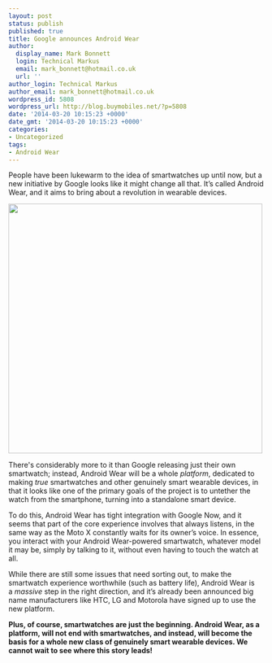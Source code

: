 ```yaml
---
layout: post
status: publish
published: true
title: Google announces Android Wear
author:
  display_name: Mark Bonnett
  login: Technical Markus
  email: mark_bonnett@hotmail.co.uk
  url: ''
author_login: Technical Markus
author_email: mark_bonnett@hotmail.co.uk
wordpress_id: 5808
wordpress_url: http://blog.buymobiles.net/?p=5808
date: '2014-03-20 10:15:23 +0000'
date_gmt: '2014-03-20 10:15:23 +0000'
categories:
- Uncategorized
tags:
- Android Wear
---
```

<p><span class="postStandFirst">People have been lukewarm to the idea of smartwatches up until now, but a new initiative by Google looks like it might change all that. It&rsquo;s called Android Wear, and it aims to bring about a revolution in wearable devices.</span></p>
<p><img class="aligncenter" alt="" src="http://farm3.staticflickr.com/2883/13290543053_a53fb69106.jpg" width="500" height="491" /></p>
<p>There's considerably more to it than Google releasing just their own smartwatch; instead, Android Wear will be a whole&nbsp;<em>platform</em>, dedicated to making&nbsp;<em>true&nbsp;</em>smartwatches and other genuinely smart wearable devices, in that it looks like one of the primary goals of the project is to untether the watch from the smartphone, turning into a standalone smart device.</p>
<p>To do this, Android Wear has tight integration with Google Now, and it seems that part of the core experience involves that always listens, in the same way as the Moto X constantly waits for its owner&rsquo;s voice. In essence, you interact with your Android Wear-powered smartwatch, whatever model it may be, simply by talking to it, without even having to touch the watch at all.</p>
<p>While there are still some issues that need sorting out, to make the smartwatch experience worthwhile (such as battery life), Android Wear is a&nbsp;<em>massive</em>&nbsp;step in the right direction, and it&rsquo;s already been announced big name manufacturers like HTC, LG and Motorola have signed up to use the new platform.</p>
<p><strong>Plus, of course, smartwatches are just the beginning. Android Wear, as a platform, will not end with smartwatches, and instead, will become the basis for a whole new class of genuinely smart wearable devices. We cannot wait to see where this story leads!</strong></p>
